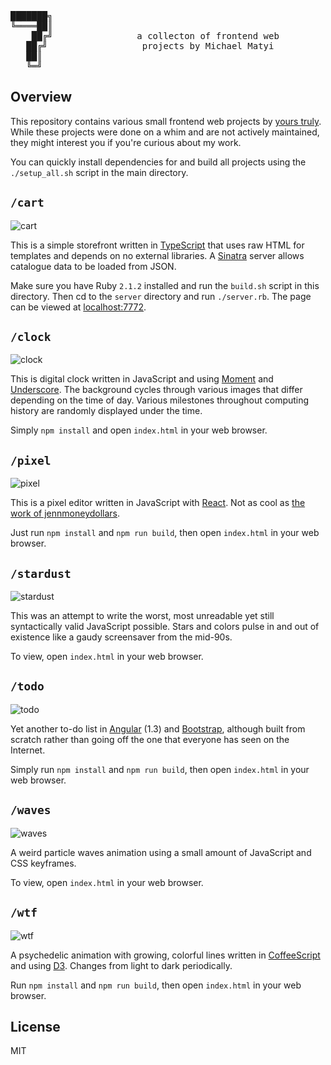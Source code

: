 <pre>
███████╗
╚════██║
    ██╔╝                a collecton of frontend web
   ██╔╝                  projects by Michael Matyi
   ██║  
   ╚═╝
</pre>

## Overview
This repository contains various small frontend web projects by [yours truly](http://matyi.net). While these projects were done on a whim and are not actively maintained, they might interest you if you're curious about my work.

You can quickly install dependencies for and build all projects using the `./setup_all.sh` script in the main directory.

## `/cart`
![cart](./cart/screenshot.jpg)

This is a simple storefront written in [TypeScript](https://github.com/Microsoft/TypeScript) that uses raw HTML for templates and depends on no external libraries. A [Sinatra](https://github.com/sinatra/sinatra) server allows catalogue data to be loaded from JSON.

Make sure you have Ruby `2.1.2` installed and run the `build.sh` script in this directory. Then cd to the `server` directory and run `./server.rb`. The page can be viewed at [localhost:7772](http://localhost:7772).

## `/clock`
![clock](./clock/screenshot.jpg)

This is digital clock written in JavaScript and using [Moment](https://github.com/moment/moment) and [Underscore](https://github.com/jashkenas/underscore). The background cycles through various images that differ depending on the time of day. Various milestones throughout computing history are randomly displayed under the time.

Simply `npm install` and open `index.html` in your web browser.

## `/pixel`
![pixel](./pixel/screenshot.jpg)

This is a pixel editor written in JavaScript with [React](https://github.com/facebook/react). Not as cool as [the work of jennmoneydollars](https://github.com/jennschiffer/make8bitart).

Just run `npm install` and `npm run build`, then open `index.html` in your web browser.

## `/stardust`
![stardust](./stardust/screenshot.jpg)

This was an attempt to write the worst, most unreadable yet still syntactically valid JavaScript possible. Stars and colors pulse in and out of existence like a gaudy screensaver from the mid-90s.

To view, open `index.html` in your web browser.

## `/todo`
![todo](./todo/screenshot.jpg)

Yet another to-do list in [Angular](https://github.com/angular/angular) (1.3) and [Bootstrap](https://github.com/twbs/bootstrap), although built from scratch rather than going off the one that everyone has seen on the Internet.

Simply run `npm install` and `npm run build`, then open `index.html` in your web browser.

## `/waves`
![waves](./waves/screenshot.jpg)

A weird particle waves animation using a small amount of JavaScript and CSS keyframes.

To view, open `index.html` in your web browser.

## `/wtf`
![wtf](./wtf/screenshot.jpg)

A psychedelic animation with growing, colorful lines written in [CoffeeScript](https://github.com/jashkenas/coffeescript) and using [D3](https://github.com/mbostock/d3). Changes from light to dark periodically.

Run `npm install` and `npm run build`, then open `index.html` in your web browser.

## License
MIT